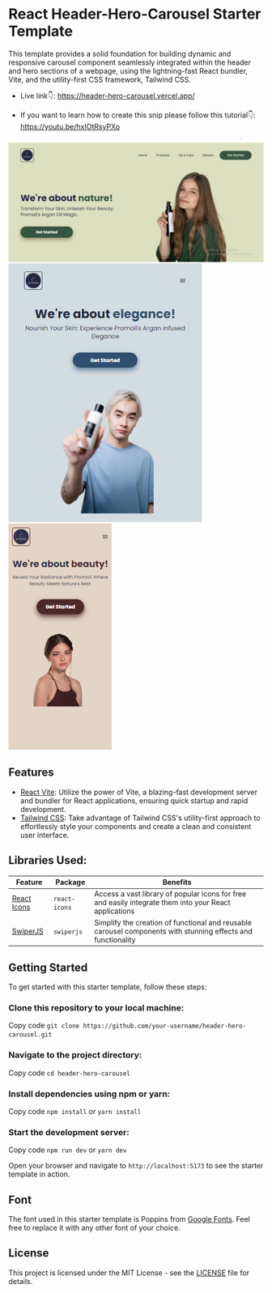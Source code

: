 # React Header-Hero-Carousel Starter Template
This template provides a solid foundation for building dynamic and responsive carousel component seamlessly integrated within the header and hero sections of a webpage, using the lightning-fast React bundler, Vite, and the utility-first CSS framework, Tailwind CSS.

- Live link👇:
https://header-hero-carousel.vercel.app/

- If you want to learn how to create this snip please follow this tutorial👇:
https://youtu.be/hxIOtRsyPXo

![Screenshot](https://github.com/Adedeji-Taiwo/Header-Hero-Carousel-Starter-Template/blob/main/src/assets/shots/largeScreen.png)
![Screenshot](https://github.com/Adedeji-Taiwo/Header-Hero-Carousel-Starter-Template/blob/main/src/assets/shots/tabScreen.png)
![Screenshot](https://github.com/Adedeji-Taiwo/Header-Hero-Carousel-Starter-Template/blob/main/src/assets/shots/mobileScreen.png)



## Features
-  [React Vite](https://vitejs.dev/guide/): Utilize the power of Vite, a blazing-fast development server and bundler for React applications, ensuring quick startup and rapid development.
-  [Tailwind CSS](https://tailwindcss.com/docs/guides/vite/): Take advantage of Tailwind CSS's utility-first approach to effortlessly style your components and create a clean and consistent user interface.

## Libraries Used:
| Feature  | Package | Benefits |
| ------------- | ------------- | ------------- |
| [React Icons](https://react-icons.github.io/react-icons/) |  `react-icons` | Access a vast library of popular icons for free and easily integrate them into your React applications |
| [SwiperJS](https://swiperjs.com/react) | `swiperjs`  | Simplify the creation of functional and reusable carousel components with stunning effects and functionality  |


## Getting Started
To get started with this starter template, follow these steps:

### Clone this repository to your local machine:

Copy code
`git clone https://github.com/your-username/header-hero-carousel.git`

### Navigate to the project directory:

Copy code
`cd header-hero-carousel`

### Install dependencies using npm or yarn:

Copy code
`npm install` or `yarn install`

### Start the development server:

Copy code
`npm run dev` or `yarn dev`

Open your browser and navigate to `http://localhost:5173` to see the starter template in action.


## Font
The font used in this starter template is Poppins from [Google Fonts](https://fonts.google.com/). Feel free to replace it with any other font of your choice.

## License
This project is licensed under the MIT License - see the [LICENSE](https://github.com/Adedeji-Taiwo/Header-Hero-Carousel-Starter-Template/blob/main/LICENSE) file for details.




